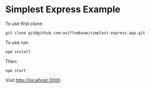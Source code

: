# Simplest Express Example

To use first clone:

`git clone git@github.com:aviflombaum/simplest-express-app.git`

To use run:

`npm install`

Then:

`npm start`

Visit [http://localhost:3000](http://localhost:3000)